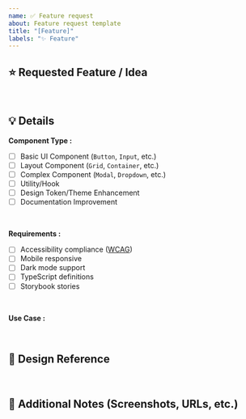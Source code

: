 ```yaml
---
name: ✅ Feature request
about: Feature request template
title: "[Feature]"
labels: "✨ Feature"
---
```


## ⭐ Requested Feature / Idea

> 

<br />

## 💡 Details

**Component Type :**

- [ ] Basic UI Component (`Button`, `Input`, etc.)
- [ ] Layout Component (`Grid`, `Container`, etc.)
- [ ] Complex Component (`Modal`, `Dropdown`, etc.)
- [ ] Utility/Hook
- [ ] Design Token/Theme Enhancement
- [ ] Documentation Improvement

<br />

**Requirements :**

- [ ] Accessibility compliance ([WCAG](https://w3.org/WAI/standards-guidelines/wcag))
- [ ] Mobile responsive
- [ ] Dark mode support
- [ ] TypeScript definitions
- [ ] Storybook stories

<br />

**Use Case :**

<br />

## 🎨 Design Reference

<br />

## 💬 Additional Notes (Screenshots, URLs, etc.)
